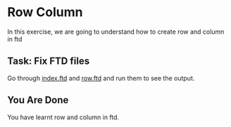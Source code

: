 # Row Column

In this exercise, we are going to understand how to create row and column in
ftd

## Task: Fix FTD files

Go through [index.ftd](index.ftd) and [row.ftd](row.ftd) and run them to see
the output.

## You Are Done

You have learnt row and column in ftd.
